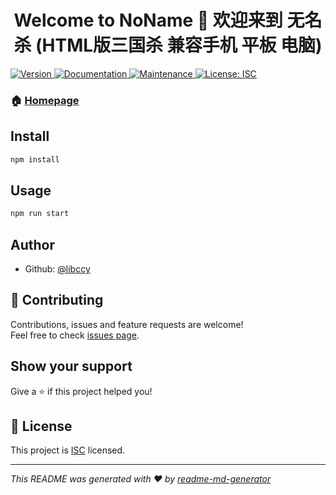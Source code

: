 <h1 align="center">Welcome to NoName 👋 欢迎来到 无名杀 (HTML版三国杀 兼容手机 平板 电脑)</h1>
<p>
  <a href="https://www.npmjs.com/package/noname">
    <img alt="Version" src="https://img.shields.io/npm/v/noname.svg">
  </a>
  <a href="https://github.com/libccy/noname#readme">
    <img alt="Documentation" src="https://img.shields.io/badge/documentation-yes-brightgreen.svg" target="_blank" />
  </a>
  <a href="https://github.com/libccy/noname/graphs/commit-activity">
    <img alt="Maintenance" src="https://img.shields.io/badge/Maintained%3F-yes-green.svg" target="_blank" />
  </a>
  <a href="https://github.com/libccy/noname/blob/master/LICENSE">
    <img alt="License: ISC" src="https://img.shields.io/badge/License-ISC-yellow.svg" target="_blank" />
  </a>
</p>

### 🏠 [Homepage](http://noname.pub)

## Install

```sh
npm install
```

## Usage

```sh
npm run start
```

## Author

* Github: [@libccy](https://github.com/libccy)

## 🤝 Contributing

Contributions, issues and feature requests are welcome!<br />Feel free to check [issues page](https://github.com/libccy/noname/issues).

## Show your support

Give a ⭐️ if this project helped you!

## 📝 License

This project is [ISC](https://github.com/libccy/noname/blob/master/LICENSE) licensed.

***
_This README was generated with ❤️ by [readme-md-generator](https://github.com/kefranabg/readme-md-generator)_